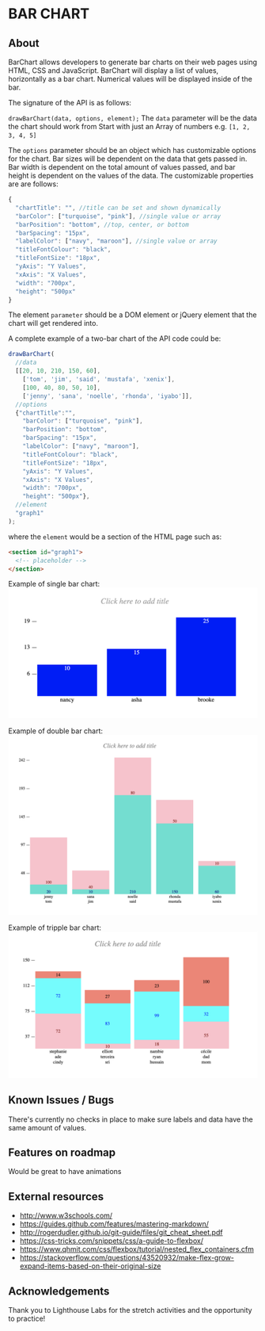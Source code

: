 # BAR CHART

## About
BarChart allows developers to generate bar charts on their web pages using HTML, CSS and JavaScript. BarChart will display a list of values, horizontally as a bar chart. Numerical values will be displayed inside of the bar.

The signature of the API is as follows:

`drawBarChart(data, options, element);`
The `data` parameter will be the data the chart should work from Start with just an Array of numbers
e.g. `[1, 2, 3, 4, 5]`

The `options` parameter should be an object which has customizable options for the chart. Bar sizes will be dependent on the data that gets passed in. Bar width is dependent on the total amount of values passed, and bar height is dependent on the values of the data. The customizable properties are are follows:
```javascript
{
  "chartTitle": "", //title can be set and shown dynamically
  "barColor": ["turquoise", "pink"], //single value or array
  "barPosition": "bottom", //top, center, or bottom
  "barSpacing": "15px",
  "labelColor": ["navy", "maroon"], //single value or array
  "titleFontColour": "black",
  "titleFontSize": "18px",
  "yAxis": "Y Values",
  "xAxis": "X Values",
  "width": "700px",
  "height": "500px"
}
```

The element `parameter` should be a DOM element or jQuery element that the chart will get rendered into.

A complete example of a two-bar chart of the API code could be:
```javascript
drawBarChart(
  //data
  [[20, 10, 210, 150, 60],
    ['tom', 'jim', 'said', 'mustafa', 'xenix'],
    [100, 40, 80, 50, 10],
    ['jenny', 'sana', 'noelle', 'rhonda', 'iyabo']],
  //options
  {"chartTitle":"",
    "barColor": ["turquoise", "pink"],
    "barPosition": "bottom",
    "barSpacing": "15px",
    "labelColor": ["navy", "maroon"],
    "titleFontColour": "black",
    "titleFontSize": "18px",
    "yAxis": "Y Values",
    "xAxis": "X Values",
    "width": "700px",
    "height": "500px"},
  //element
  "graph1"
);
```
where the `element` would be a section of the HTML page such as:
```html
<section id="graph1">
  <!-- placeholder -->
</section>
```

Example of single bar chart:
![Single Bar Chart](/images/1barchart.png)

Example of double bar chart:
![Double Bar Chart](/images/2barchart.png)

Example of tripple bar chart:
![Tripple Bar Chart](/images/3barchart.png)

## Known Issues / Bugs

There's currently no checks in place to make sure labels and data have the same amount of values.

## Features on roadmap

Would be great to have animations

## External resources

* http://www.w3schools.com/
* https://guides.github.com/features/mastering-markdown/
* http://rogerdudler.github.io/git-guide/files/git_cheat_sheet.pdf
* https://css-tricks.com/snippets/css/a-guide-to-flexbox/
* https://www.qhmit.com/css/flexbox/tutorial/nested_flex_containers.cfm
* https://stackoverflow.com/questions/43520932/make-flex-grow-expand-items-based-on-their-original-size

## Acknowledgements

Thank you to Lighthouse Labs for the stretch activities and the opportunity to practice!
